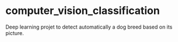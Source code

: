 # computer_vision_classification
Deep learning projet to detect automatically a dog breed based on its picture.
